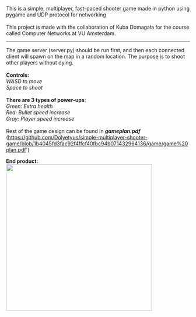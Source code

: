 This is a simple, multiplayer, fast-paced shooter game made in python using pygame and UDP protocol for networking<br/>
<br/>
This project is made with the collaboration of Kuba Domagała for the course called Computer Networks at VU Amsterdam.<br/>
- - - - - - - - - - - - - - - - - - - - - - - - - -
The game server (server.py) should be run first, and then each connected client will spawn on the map in a random location. The purpose is to shoot other players without dying.<br/>
<br/>
**Controls:** <br/>
*WASD to move* <br/>
*Space to shoot* <br/>
<br/>
**There are 3 types of power-ups**:<br/>
*Green: Extra health*<br/>
*Red: Bullet speed increase*<br/>
*Gray: Player speed increase*<br/>
<br/>
Rest of the game design can be found in ***gameplan.pdf*** (https://github.com/Dolyetyus/simple-multiplayer-shooter-game/blob/1b4045fd3fac92f4ffcf40fbc94b071432964136/game/game%20plan.pdf')

**End product:** 
</br>
<img src="https://i.ibb.co/VwvktRj/image.png" height="400">



